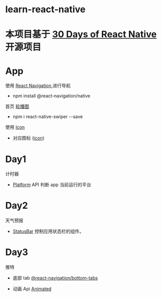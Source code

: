 # learn-react-native

# 本项目基于 [30 Days of React Native](https://github.com/fangwei716/30-days-of-react-native) 开源项目

# App

使用 [React Navigation ](https://reactnavigation.org/docs/getting-started) 进行导航

- npm install @react-navigation/native

首页 [轮播图](https://github.com/leecade/react-native-swiper)

- npm i react-native-swiper --save

使用 [Icon](https://github.com/oblador/react-native-vector-icons)

- 对应图标 ([icon](https://oblador.github.io/react-native-vector-icons/))

# Day1

计时器

- [Platform](https://www.reactnative.cn/docs/platform) API 判断 app 当前运行的平台

# Day2

天气预报

- [StatusBar](https://www.reactnative.cn/docs/statusbar) 控制应用状态栏的组件。

# Day3

推特

- 底部 tab [@react-navigation/bottom-tabs](https://blog.csdn.net/isKelel/article/details/123142013)

- 动画 Api [Animated](https://www.reactnative.cn/docs/animated)
